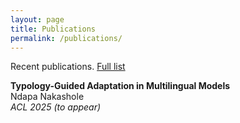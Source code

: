 ```yaml
---
layout: page
title: Publications
permalink: /publications/
---
```


Recent publications. [Full list](https://dblp.org/pid/98/53.html)

**Typology-Guided Adaptation in Multilingual Models**  
Ndapa Nakashole  
*ACL 2025 (to appear)*



